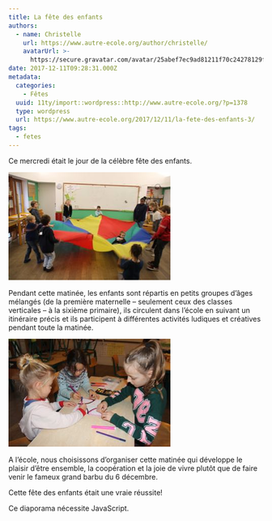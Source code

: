 ```yaml
---
title: La fête des enfants
authors:
  - name: Christelle
    url: https://www.autre-ecole.org/author/christelle/
    avatarUrl: >-
      https://secure.gravatar.com/avatar/25abef7ec9ad81211f70c24278129fd2?s=96&d=mm&r=g
date: 2017-12-11T09:28:31.000Z
metadata:
  categories:
    - Fêtes
  uuid: 11ty/import::wordpress::http://www.autre-ecole.org/?p=1378
  type: wordpress
  url: https://www.autre-ecole.org/2017/12/11/la-fete-des-enfants-3/
tags:
  - fetes
---
```

Ce mercredi était le jour de la célèbre fête des enfants.

[![](IMG_6109-TZb8f13ZMrfZ.jpg)](http://www.autre-ecole.org/2017/12/11/la-fete-des-enfants-3/img_6109/)

Pendant cette matinée, les enfants sont répartis en petits groupes d’âges mélangés (de la première maternelle – seulement ceux des classes verticales – à la sixième primaire), ils circulent dans l’école en suivant un itinéraire précis et ils participent à différentes activités ludiques et créatives pendant toute la matinée.

[![](IMG_3192-B9vOcdN8BrXH.jpg)](http://www.autre-ecole.org/2017/12/11/la-fete-des-enfants-3/img_3192/)

A l’école, nous choisissons d’organiser cette matinée qui développe le plaisir d’être ensemble, la coopération et la joie de vivre plutôt que de faire venir le fameux grand barbu du 6 décembre.

Cette fête des enfants était une vraie réussite!

Ce diaporama nécessite JavaScript.